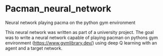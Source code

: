 # Pacman_neural_network
Neural network playing pacma on the python gym environment

This neural network was written as part of a university project. The goal was to write a neural network capable of playing pacman on pythons gym environment 
(https://www.gymlibrary.dev/) using deep Q learning with an agent and a target network.
